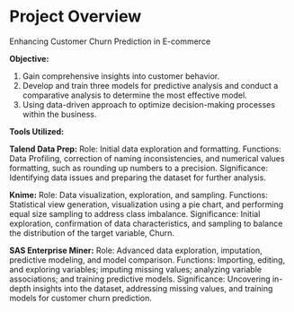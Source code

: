 <h1>Project Overview</h1>
Enhancing Customer Churn Prediction in E-commerce

**Objective:**
1. Gain comprehensive insights into customer behavior.
2. Develop and train three models for predictive analysis and conduct a comparative analysis to determine the most effective model.
3. Using data-driven approach to optimize decision-making processes within the business.

**Tools Utilized:**

**Talend Data Prep:**
Role: Initial data exploration and formatting.
Functions: Data Profiling, correction of naming inconsistencies, and numerical values formatting, such as rounding up numbers to a precision. 
Significance: Identifying data issues and preparing the dataset for further analysis.

**Knime:**
Role: Data visualization, exploration, and sampling.
Functions: Statistical view generation, visualization using a pie chart, and performing equal size sampling to address class imbalance.
Significance: Initial exploration, confirmation of data characteristics, and sampling to balance the distribution of the target variable, Churn.

**SAS Enterprise Miner:**
Role: Advanced data exploration, imputation, predictive modeling, and model comparison.
Functions: Importing, editing, and exploring variables; imputing missing values; analyzing variable associations; and training predictive models.
Significance: Uncovering in-depth insights into the dataset, addressing missing values, and training models for customer churn prediction.
